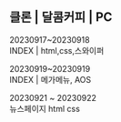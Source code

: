 ## 클론 | 달콤커피 | PC

20230917~20230918<br>
INDEX | html,css,스와이퍼 

20230919~20230919<br>
INDEX | 메가메뉴, AOS

20230921 ~ 20230922<br>
뉴스페이지 html css


